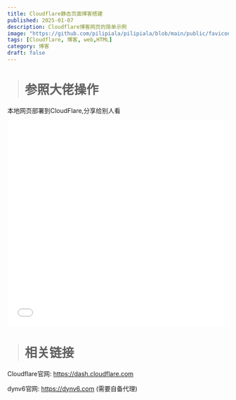 ```yaml
---
title: Cloudflare静态页面博客搭建
published: 2025-01-07
description: Cloudflare博客网页的简单示例
image: "https://github.com/pilipiala/pilipiala/blob/main/public/favicon/Homepage.png"
tags: [Cloudflare, 博客, web,HTML]
category: 博客
draft: false
---
```


> # 参照大佬操作

本地网页部署到CloudFlare,分享给别人看

<iframe width="100%" height="468" src="//player.bilibili.com/player.html?isOutside=true&aid=1205554707&bvid=BV12f421X7tm&cid=1575667645&p=1" scrolling="no" border="0" frameborder="no" framespacing="0" allowfullscreen="true"></iframe>

> # 相关链接

Cloudflare官网: https://dash.cloudflare.com

dynv6官网: https://dynv6.com (需要自备代理)
